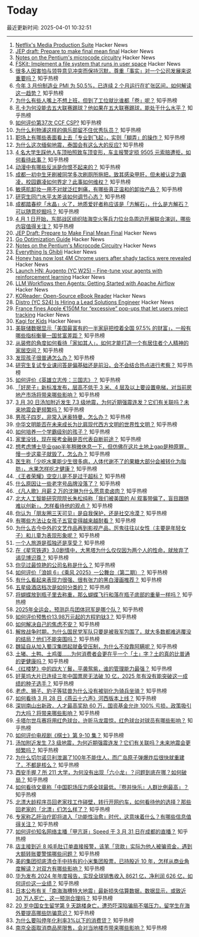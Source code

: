 # Today

最近更新时间: 2025-04-01 10:32:51

--- 
1. [Netflix's Media Production Suite](https://netflixtechblog.com/globalizing-productions-with-netflixs-media-production-suite-fc3c108c0a22) Hacker News
2. [JEP draft: Prepare to make final mean final](https://openjdk.org/jeps/8349536) Hacker News
3. [Notes on the Pentium's microcode circuitry](https://www.righto.com/2025/03/pentium-microcde-rom-circuitry.html) Hacker News
4. [FSKit: Implement a file system that runs in user space](https://developer.apple.com/documentation/fskit) Hacker News
5. [很多人因害怕与领导意见冲突而保持沉默，尊重「事实」对一个公司发展来说重要吗？](https://www.zhihu.com/question/1890007851591759297) 知乎热榜
6. [今年 3 月份制造业 PMI 为 50.5%，已连续 2 个月运行在扩张区间，如何解读这一趋势？](https://www.zhihu.com/question/1889997381719778782) 知乎热榜
7. [为什么有些人嘴上不想上班，但到了工位就比谁都「卷」呢？](https://www.zhihu.com/question/1890008299287574142) 知乎热榜
8. [孔卡为何没能去五大联赛踢球？他如果在五大联赛踢球，能处于什么水平？](https://www.zhihu.com/question/389974992) 知乎热榜
9. [如何评价第37次 CCF CSP?](https://www.zhihu.com/question/1889702854987596711) 知乎热榜
10. [为什么利物浦这样的俱乐部留不住优秀队员？](https://www.zhihu.com/question/15685657389) 知乎热榜
11. [职场上有哪些表面看上去「专业到飞起」，实则「糊弄」的操作？](https://www.zhihu.com/question/1888269883768272498) 知乎热榜
12. [为什么这次缅甸地震，泰国会有这么大的反应?](https://www.zhihu.com/question/1889985379647594855) 知乎热榜
13. [4 名大学生踩他人车顶拍照致车顶变形，车主报警定损 9505 元索赔遭拒，如何看待此事？](https://www.zhihu.com/question/1890107020075557412) 知乎热榜
14. [动漫中有哪些反派是你恨不起来的？](https://www.zhihu.com/question/659345723) 知乎热榜
15. [成都一初中生牙刷被同学多次刷厕所拖把，致其感染甲肝，但未被认定为霸凌，校园霸凌如何界定？此事如何维权？](https://www.zhihu.com/question/1890008832236823177) 知乎热榜
16. [敏感肌卸妆一用不对就泛红刺痛，有哪些真正温和的卸妆产品？](https://www.zhihu.com/question/15489751206) 知乎热榜
17. [研究生同门水平太差该如何调节心态？](https://www.zhihu.com/question/1889435667332829675) 知乎热榜
18. [成都踏春挖「水晶」火了，地质爱好者称应该是「方解石」，什么是方解石？可以随意挖掘吗？](https://www.zhihu.com/question/1889228316172576250) 知乎热榜
19. [4 月 1 日开始，东部战区组织陆海空火等兵力位台岛周边开展联合演训，哪些内容值得关注？](https://www.zhihu.com/question/1890305988243974102) 知乎热榜
20. [JEP Draft: Prepare to Make Final Mean Final](https://openjdk.org/jeps/8349536) Hacker News
21. [Go Optimization Guide](https://goperf.dev/) Hacker News
22. [Notes on the Pentium's Microcode Circuitry](https://www.righto.com/2025/03/pentium-microcde-rom-circuitry.html) Hacker News
23. [Everything Is Ghibli](https://carly.substack.com/p/everything-is-ghibli) Hacker News
24. [Honey has now lost 4M Chrome users after shady tactics were revealed](https://9to5google.com/2025/03/31/honey-extension-users-dropped-chrome-march-2025/) Hacker News
25. [Launch HN: Augento (YC W25) – Fine-tune your agents with reinforcement learning](https://news.ycombinator.com/item?id=43537505) Hacker News
26. [LLM Workflows then Agents: Getting Started with Apache Airflow](https://github.com/astronomer/airflow-ai-sdk) Hacker News
27. [KOReader: Open-Source eBook Reader](https://github.com/koreader/koreader) Hacker News
28. [Distro (YC S24) Is Hiring a Lead Solutions Engineer](https://www.ycombinator.com/companies/distro/jobs/hJQCfVH-lead-solutions-engineer) Hacker News
29. [France fines Apple €150M for “excessive” pop-ups that let users reject tracking](https://arstechnica.com/tech-policy/2025/03/france-fines-apple-e150m-for-excessive-pop-ups-that-let-users-reject-tracking/) Hacker News
30. [Kagi for Kids](https://help.kagi.com/kagi/plans/family-plan.html#kidslogin) Hacker News
31. [美联储数据显示「美国最富有的一半家庭把控着全国 97.5% 的财富」，一般有哪些指标衡量一国贫富差距？](https://www.zhihu.com/question/1888542984687022429) 知乎热榜
32. [从装修的角度如何看待「家如其人」，如何才能打造一个有居住者个人精神的家居空间？](https://www.zhihu.com/question/14562285697) 知乎热榜
33. [发现孩子很普通怎么办？](https://www.zhihu.com/question/412620700) 知乎热榜
34. [研究生复试专业课问答是偏基础还是前沿，会不会结合热点进行考察？](https://www.zhihu.com/question/14566627881) 知乎热榜
35. [如何评价《英雄立志传：三国志》？](https://www.zhihu.com/question/1888410178174567235) 知乎热榜
36. [「好房子」新标准发布，层高不低于 3 米、4 层及以上要设置电梯，对当前房地产市场将带来哪些影响？](https://www.zhihu.com/question/1890125450744915454) 知乎热榜
37. [3 月 30 日汤加附近发生 7.3 级地震，为何近期强震连发？它们有关联吗？未来地震会更频繁吗？](https://www.zhihu.com/question/1889779548603773881) 知乎热榜
38. [男孩子四岁，非常入迷奥特曼，怎么办？](https://www.zhihu.com/question/15136816015) 知乎热榜
39. [中华文明能否在未来成长为比肩现代西方文明的世界性文明？](https://www.zhihu.com/question/475007937) 知乎热榜
40. [如何培养一个学霸级别的孩子？](https://www.zhihu.com/question/410925156) 知乎热榜
41. [家里没钱，现在报考金融是否代表自断前途？](https://www.zhihu.com/question/15630240226) 知乎热榜
42. [想考虑博士毕业gap半年稍微休息一下，但仿佛在这片土地上gap是种原罪，慢一步这辈子就毁了，怎么办？](https://www.zhihu.com/question/1888734861512144519) 知乎热榜
43. [医生称「少吃水果能少生很多病，人体代谢不了的果糖大部分会被转化为脂肪」，水果怎样吃才健康？](https://www.zhihu.com/question/1889246779540726092) 知乎热榜
44. [《王者荣耀》空空儿是不是过于超标？](https://www.zhihu.com/question/11548147254) 知乎热榜
45. [什么原因让一些老字号品牌没落了？](https://www.zhihu.com/question/59551072) 知乎热榜
46. [《凡人歌》月薪 2 万的沈琳为什么愿意卖卤肉？](https://www.zhihu.com/question/667537804) 知乎热榜
47. [北大人工智能研究院院长朱松纯称「我们被美国的 AI 叙事带偏了，盲目跟随难以创新」，怎样看待他的观点？](https://www.zhihu.com/question/1890019994286384075) 知乎热榜
48. [你认为「朋友圈三天可见」是自我保护，还是社交冷漠？](https://www.zhihu.com/question/15655689469) 知乎热榜
49. [有哪些方法让女孩子五官变得越来越耐看？](https://www.zhihu.com/question/13608547444) 知乎热榜
50. [为什么古今中外的文艺作品再到影视产品，厉鬼往往以女性（主要是年轻女子）和儿童为表现形象呢？](https://www.zhihu.com/question/15694005151) 知乎热榜
51. [一个人旅游是孤独还是享受？](https://www.zhihu.com/question/13460668292) 知乎热榜
52. [在《星穹铁道》3.0剧情中，大黑塔为什么仅仅因为两个人的性命，就放弃了谒见博识尊？](https://www.zhihu.com/question/1888631815763391442) 知乎热榜
53. [你见过最惊艳的公司名称是什么？](https://www.zhihu.com/question/287340738) 知乎热榜
54. [如何评价「浪姐 6」《乘风 2025》一公舞台（第二期）？](https://www.zhihu.com/question/1888923343664674286) 知乎热榜
55. [有什么看起来表现力很强、很有张力的黑白漫画推荐？](https://www.zhihu.com/question/6613817710) 知乎热榜
56. [五星级酒店档次是如何分类的？](https://www.zhihu.com/question/21441440) 知乎热榜
57. [将蝴蝶放到瓶子里去称重，那么蝴蝶飞行和落在瓶子底部的重量一样吗？](https://www.zhihu.com/question/12118577411) 知乎热榜
58. [2025年全运会，预测乒乓团体冠军是哪个队？](https://www.zhihu.com/question/14257697166) 知乎热榜
59. [如何评价预售价13.98万元起的方程豹钛3？](https://www.zhihu.com/question/1890132206229374845) 知乎热榜
60. [如何解决自己的焦虑不安？](https://www.zhihu.com/question/1887659195458881492) 知乎热榜
61. [解放战争时期，为什么国民党军队只要是被我军包围了，就大多数都难逃覆没的结局？他们不能突围吗？](https://www.zhihu.com/question/8686697720) 知乎热榜
62. [魏延自从加入蜀汉集团起就备受压制，为什么不投靠阿瞒呢？](https://www.zhihu.com/question/11904101805) 知乎热榜
63. [土猪、土鸭、土鸡蛋……为何消费者会更在乎一个「土」字？土的真的比普通的更健康吗？](https://www.zhihu.com/question/1890032511859527956) 知乎热榜
64. [《红楼梦》中的四大丫鬟，平袭鸳紫，谁的管理能力最强？](https://www.zhihu.com/question/15651737338) 知乎热榜
65. [好莱坞大片已连续三年中国票房无法破 10 亿，2025 年有没有能突破这一成绩的种子选手？](https://www.zhihu.com/question/15687177258) 知乎热榜
66. [老虎、狮子、豹子等猛兽为什么没有被驯化为骑兵坐骑？](https://www.zhihu.com/question/660170329) 知乎热榜
67. [如何看待 3 月 28 日《燕云十六声》河西版本上线？](https://www.zhihu.com/question/15742172970) 知乎热榜
68. [深圳南山出新政，人才最高奖励 60 万，国资基金允许 100% 亏损，政策吸引力大吗？将带来哪些影响？](https://www.zhihu.com/question/1888634247134273807) 知乎热榜
69. [卡塔尔世乓赛将用红色球台，许昕马龙震惊，红色球台对球员有哪些影响？](https://www.zhihu.com/question/1889954676474078317) 知乎热榜
70. [如何评价电视剧《棋士》第 9-10 集？](https://www.zhihu.com/question/1889791825482575985) 知乎热榜
71. [汤加附近发生 7.3 级地震，为何近期强震连发？它们有关联吗？未来地震会更频繁吗？](https://www.zhihu.com/question/1889779548603773881) 知乎热榜
72. [为什么切尔诺贝利泄漏了100年不能住人，而广岛原子弹爆炸后很快就重建了，不都是核么？](https://www.zhihu.com/question/21580418) 知乎热榜
73. [西安手握 7 所 211 大学，为何没有出现「六小龙」？问题到底在哪？如何破局？](https://www.zhihu.com/question/14175308229) 知乎热榜
74. [如何看待文章称「中国职场压力感全球最低，『卷并快乐』人群比例最高」？](https://www.zhihu.com/question/1889167513075558299) 知乎热榜
75. [北漂大龄程序员回老家找工作碰壁，转行开网约车，如何看待他的选择？那些回老家的「北漂」们怎么样了？](https://www.zhihu.com/question/1889018701115793691) 知乎热榜
76. [专家称乙肝治疗即将进入「功能性治愈」时代，这意味着什么？有哪些信息值得关注？](https://www.zhihu.com/question/1889733376111503281) 知乎热榜
77. [如何评价知名网络主播「甲亢哥」Speed 于 3 月 31 日在成都的直播？](https://www.zhihu.com/question/1890056140072669300) 知乎热榜
78. [店主接到近 8 吨毛肚订单直接报警，该笔「货款」实际为他人被骗资金，遇到大额转账要警惕哪些问题？](https://www.zhihu.com/question/1890006565874005497) 知乎热榜
79. [美的集团彻底清仓手中持有的小米集团股票，已持股近 10 年，怎样从商业角度解读？对双方有哪些影响？](https://www.zhihu.com/question/1889974044394217625) 知乎热榜
80. [华为发布 2024 年年度报告，实现全球销售收入 8621 亿，净利润 626 亿，如何评价这一业绩？](https://www.zhihu.com/question/1890072669543691331) 知乎热榜
81. [日本公布有关「南海海槽特大地震」最新损失估算数据，数据显示，或致近 30 万人死亡，这一预测合理吗？](https://www.zhihu.com/question/1890034523791652458) 知乎热榜
82. [20 岁中国女生留学第 9 天跳楼身亡，遭恐吓深陷骗局不堪压力，留学生在海外要提高哪些防骗意识？](https://www.zhihu.com/question/1889986059170963534) 知乎热榜
83. [为什么要叫停年化利率3%以下的消费贷？](https://www.zhihu.com/question/1889697306443489330) 知乎热榜
84. [南京全面取消商品房限售，会对当地楼市带来哪些影响？](https://www.zhihu.com/question/1889983827679600993) 知乎热榜
